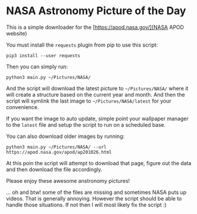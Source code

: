 # NASA Astronomy Picture of the Day

This is a simple downloader for the [https://apod.nasa.gov/](NASA APOD
website)

You must install the `requests` plugin from pip to use this script:

`pip3 install --user requests`

Then you can simply run:

`python3 main.py ~/Pictures/NASA/`

And the script will download the latest picture to `~/Pictures/NASA/`
where it will create a structure based on the current year and month. And
then the script will symlink the last image to `~/Pictures/NASA/latest`
for your convenience.

If you want the image to auto update, simple point your wallpaper manager
to the `latest` file and setup the script to run on a scheduled base.

You can also download older images by running:

`python3 main.py ~/Pictures/NASA/ --url https://apod.nasa.gov/apod/ap201026.html`

At this poin the script will attempt to download that page, figure out the
data and then download the file accordingly.

Please enjoy these awesome anstronomy pictures!

... oh and btw! some of the files are missing and sometimes NASA puts up
videos. That is generally annoying. However the script should be able to
handle those situations. If not then I will most likely fix the script :)
